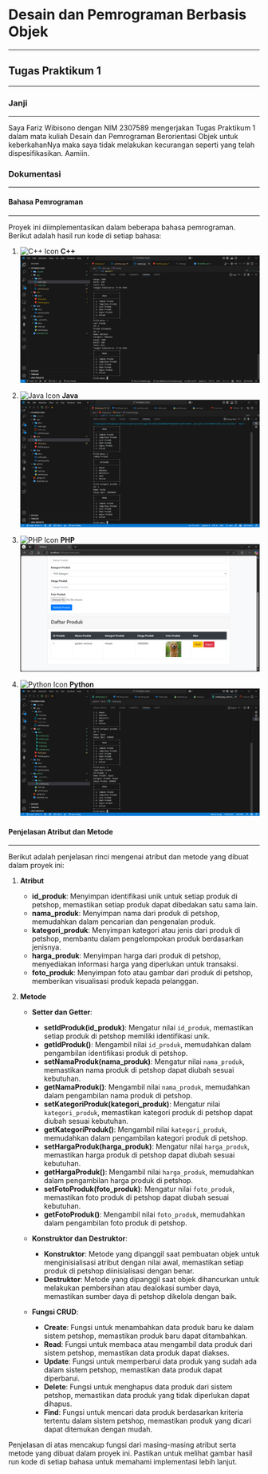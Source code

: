# Desain dan Pemrograman Berbasis Objek
---

## Tugas Praktikum 1
---

### Janji
---

Saya Fariz Wibisono dengan NIM 2307589 mengerjakan Tugas Praktikum 1 dalam mata kuliah Desain dan Pemrograman Berorientasi Objek untuk keberkahanNya maka saya tidak melakukan kecurangan seperti yang telah dispesifikasikan. Aamiin.

### Dokumentasi
---

#### Bahasa Pemrograman
---

Proyek ini diimplementasikan dalam beberapa bahasa pemrograman. Berikut adalah hasil run kode di setiap bahasa:

1. ![C++ Icon](https://img.icons8.com/color/24/000000/c-plus-plus-logo.png) **C++**
   ![C++ Run](cpp/docs/run.png)

2. ![Java Icon](https://img.icons8.com/color/24/000000/java-coffee-cup-logo.png) **Java**
   ![Java Run](java/docs/run.png)

3. ![PHP Icon](https://img.icons8.com/officel/20/000000/php-logo.png) **PHP**
   ![PHP Run](php/docs/run.png)

4. ![Python Icon](https://img.icons8.com/color/24/000000/python.png) **Python**
   ![Python Run](python/docs/run.png)

#### Penjelasan Atribut dan Metode
---

Berikut adalah penjelasan rinci mengenai atribut dan metode yang dibuat dalam proyek ini:

1. **Atribut**

    - **id_produk**: Menyimpan identifikasi unik untuk setiap produk di petshop, memastikan setiap produk dapat dibedakan satu sama lain.
    - **nama_produk**: Menyimpan nama dari produk di petshop, memudahkan dalam pencarian dan pengenalan produk.
    - **kategori_produk**: Menyimpan kategori atau jenis dari produk di petshop, membantu dalam pengelompokan produk berdasarkan jenisnya.
    - **harga_produk**: Menyimpan harga dari produk di petshop, menyediakan informasi harga yang diperlukan untuk transaksi.
    - **foto_produk**: Menyimpan foto atau gambar dari produk di petshop, memberikan visualisasi produk kepada pelanggan.

2. **Metode**

    - **Setter dan Getter**:

      - **setIdProduk(id_produk)**: Mengatur nilai `id_produk`, memastikan setiap produk di petshop memiliki identifikasi unik.
      - **getIdProduk()**: Mengambil nilai `id_produk`, memudahkan dalam pengambilan identifikasi produk di petshop.
      - **setNamaProduk(nama_produk)**: Mengatur nilai `nama_produk`, memastikan nama produk di petshop dapat diubah sesuai kebutuhan.
      - **getNamaProduk()**: Mengambil nilai `nama_produk`, memudahkan dalam pengambilan nama produk di petshop.
      - **setKategoriProduk(kategori_produk)**: Mengatur nilai `kategori_produk`, memastikan kategori produk di petshop dapat diubah sesuai kebutuhan.
      - **getKategoriProduk()**: Mengambil nilai `kategori_produk`, memudahkan dalam pengambilan kategori produk di petshop.
      - **setHargaProduk(harga_produk)**: Mengatur nilai `harga_produk`, memastikan harga produk di petshop dapat diubah sesuai kebutuhan.
      - **getHargaProduk()**: Mengambil nilai `harga_produk`, memudahkan dalam pengambilan harga produk di petshop.
      - **setFotoProduk(foto_produk)**: Mengatur nilai `foto_produk`, memastikan foto produk di petshop dapat diubah sesuai kebutuhan.
      - **getFotoProduk()**: Mengambil nilai `foto_produk`, memudahkan dalam pengambilan foto produk di petshop.

    - **Konstruktor dan Destruktor**:

      - **Konstruktor**: Metode yang dipanggil saat pembuatan objek untuk menginisialisasi atribut dengan nilai awal, memastikan setiap produk di petshop diinisialisasi dengan benar.
      - **Destruktor**: Metode yang dipanggil saat objek dihancurkan untuk melakukan pembersihan atau dealokasi sumber daya, memastikan sumber daya di petshop dikelola dengan baik.

   - **Fungsi CRUD**:
     - **Create**: Fungsi untuk menambahkan data produk baru ke dalam sistem petshop, memastikan produk baru dapat ditambahkan.
     - **Read**: Fungsi untuk membaca atau mengambil data produk dari sistem petshop, memastikan data produk dapat diakses.
     - **Update**: Fungsi untuk memperbarui data produk yang sudah ada dalam sistem petshop, memastikan data produk dapat diperbarui.
     - **Delete**: Fungsi untuk menghapus data produk dari sistem petshop, memastikan data produk yang tidak diperlukan dapat dihapus.
     - **Find**: Fungsi untuk mencari data produk berdasarkan kriteria tertentu dalam sistem petshop, memastikan produk yang dicari dapat ditemukan dengan mudah.

Penjelasan di atas mencakup fungsi dari masing-masing atribut serta metode yang dibuat dalam proyek ini. Pastikan untuk melihat gambar hasil run kode di setiap bahasa untuk memahami implementasi lebih lanjut.
